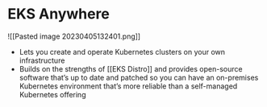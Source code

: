 # EKS Anywhere
![[Pasted image 20230405132401.png]]
- Lets you create and operate Kubernetes clusters on your own infrastructure
- Builds on the strengths of [[EKS Distro]] and provides open-source software that’s up to date and patched so you can have an on-premises Kubernetes environment that’s more reliable than a self-managed Kubernetes offering

